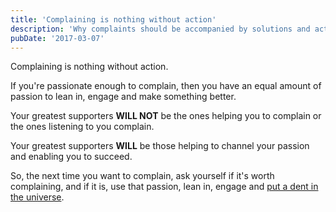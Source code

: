 ```yaml
---
title: 'Complaining is nothing without action'
description: 'Why complaints should be accompanied by solutions and actions.'
pubDate: '2017-03-07'
---
```


Complaining is nothing without action.

If you're passionate enough to complain, then you have an equal amount of passion to lean in, engage and make something better.

Your greatest supporters **WILL NOT** be the ones helping you to complain or the ones listening to you complain.

Your greatest supporters **WILL** be those helping to channel your passion and enabling you to succeed.

So, the next time you want to complain, ask yourself if it's worth complaining, and if it is, use that passion, lean in, engage and [put a dent in the universe](http://www.macworld.com/article/1162827/macs/steve-jobs-making-a-dent-in-the-universe.html).